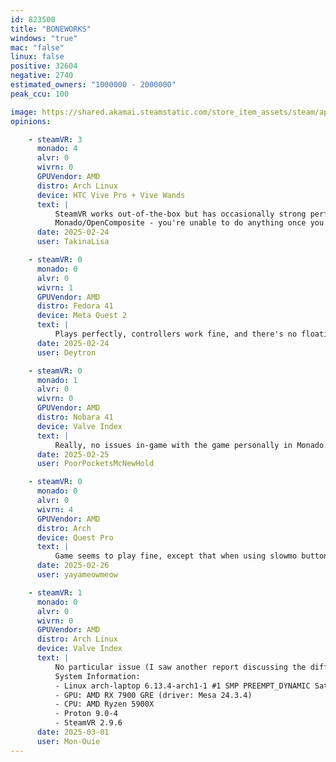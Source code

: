 ```yaml
---
id: 823500
title: "BONEWORKS"
windows: "true"
mac: "false"
linux: false
positive: 32604
negative: 2740
estimated_owners: "1000000 - 2000000"
peak_ccu: 100

image: https://shared.akamai.steamstatic.com/store_item_assets/steam/apps/823500/header.jpg?t=1581381377
opinions:

    - steamVR: 3
      monado: 4
      alvr: 0
      wivrn: 0
      GPUVendor: AMD
      distro: Arch Linux
      device: HTC Vive Pro + Vive Wands
      text: |
          SteamVR works out-of-the-box but has occasionally strong performance degradation as opposed to Windows, which I've noticed in other Unity-based games.
          Monado/OpenComposite - you're unable to do anything once you get to the main menu - walk, turn around, interact with menus.
      date: 2025-02-24
      user: TakinaLisa

    - steamVR: 0
      monado: 0
      alvr: 0
      wivrn: 1
      GPUVendor: AMD
      distro: Fedora 41
      device: Meta Quest 2
      text: |
          Plays perfectly, controllers work fine, and there's no floating white box since recently
      date: 2025-02-24
      user: Deytron

    - steamVR: 0
      monado: 1
      alvr: 0
      wivrn: 0
      GPUVendor: AMD
      distro: Nobara 41
      device: Valve Index
      text: |
          Really, no issues in-game with the game personally in Monado. Grabbing included.
      date: 2025-02-25
      user: PoorPocketsMcNewHold

    - steamVR: 0
      monado: 0
      alvr: 0
      wivrn: 4
      GPUVendor: AMD
      distro: Arch 
      device: Quest Pro
      text: |
          Game seems to play fine, except that when using slowmo button, the player is forced to jump, which breaks many tricks and generally ruins the gameplay experience.
      date: 2025-02-26
      user: yayameowmeow

    - steamVR: 1
      monado: 0
      alvr: 0
      wivrn: 0
      GPUVendor: AMD
      distro: Arch Linux
      device: Valve Index
      text: |
          No particular issue (I saw another report discussing the difference with Windows performance, but I've only played on Linux so I don't have a reference point).
          System Information:
          - Linux arch-laptop 6.13.4-arch1-1 #1 SMP PREEMPT_DYNAMIC Sat, 22 Feb 2025 00:37:05 +0000 x86_64 GNU/Linux
          - GPU: AMD RX 7900 GRE (driver: Mesa 24.3.4)
          - CPU: AMD Ryzen 5900X
          - Proton 9.0-4
          - SteamVR 2.9.6
      date: 2025-03-01
      user: Mon-Ouie
---
```

